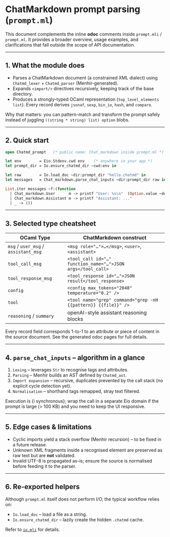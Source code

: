# ChatMarkdown prompt parsing (`prompt.ml`)

This document complements the inline **odoc** comments inside
`prompt.mli` / `prompt.ml`.  It provides a broader overview, usage
examples, and clarifications that fall outside the scope of API
documentation.

---

## 1. What the module does

* Parses a ChatMarkdown document (a constrained XML dialect) using
  `Chatmd_lexer` + `Chatmd_parser` (Menhir-generated).
* Expands `<import/>` directives recursively, keeping track of the base
  directory.
* Produces a strongly-typed OCaml representation (`top_level_elements
  list`).  Every record derives `jsonaf`, `sexp`, `bin_io`, `hash`, and
  `compare`.

Why that matters: you can pattern-match and transform the prompt safely
instead of juggling `((string * string) list) option` blobs.

---

## 2. Quick start

```ocaml
open Chatmd_prompt   (* public name: Chat_markdown inside prompt.ml *)

let env        = Eio.Stdenv.cwd env    (* anywhere in your app *)
let prompt_dir = Io.ensure_chatmd_dir ~cwd:env in

let raw        = Io.load_doc ~dir:prompt_dir "hello.chatmd" in
let messages   = Chat_markdown.parse_chat_inputs ~dir:prompt_dir raw in

List.iter messages ~f:(function
  | Chat_markdown.User      m -> printf "User: %s\n"  (Option.value ~default:"" m.content)
  | Chat_markdown.Assistant m -> printf "Assistant: ..."                (* etc. *)
  | _ -> ())
```

---

## 3. Selected type cheatsheet

| OCaml Type | ChatMarkdown construct |
|------------|-----------------------|
| `msg` / `user_msg` / `assistant_msg` | `<msg role="…">…</msg>`, `<user>`, `<assistant>` |
| `tool_call_msg` | `<tool_call id="…" function_name="…">JSON args</tool_call>` |
| `tool_response_msg` | `<tool_response id="…">JSON result</tool_response>` |
| `config` | `<config max_tokens="2048" temperature="0.2" />` |
| `tool` | `<tool name="grep" command="grep -nH {{pattern}} {{file}}" />` |
| `reasoning` / `summary` | openAI-style assistant reasoning blocks |

Every record field corresponds 1-to-1 to an attribute or piece of
content in the source document.  See the generated odoc pages for full
details.

---

## 4. `parse_chat_inputs` – algorithm in a glance

1. `Lexing` – leverages `Str` to recognise tags and attributes.
2. `Parsing` – Menhir builds an AST defined by `Chatmd_ast`.
3. `Import expansion` – recursive, duplicates prevented by the call
   stack (no explicit cycle detection yet).
4. `Normalisation` – shorthand tags remapped, stray text filtered.

Execution is {i synchronous}; wrap the call in a separate Eio domain if
the prompt is large (> 100 KB) and you need to keep the UI responsive.

---

## 5. Edge cases & limitations

* Cyclic imports yield a stack overflow (Menhir recursion) – to be fixed
  in a future release.
* Unknown XML fragments inside a recognised element are preserved as raw
  text but are **not** validated.
* Invalid UTF-8 is propagated as-is; ensure the source is normalised
  before feeding it to the parser.

---

## 6. Re-exported helpers

Although `prompt.ml` itself does not perform I/O, the typical workflow
relies on:

* `Io.load_doc` – load a file as a string.
* `Io.ensure_chatmd_dir` – lazily create the hidden `.chatmd` cache.

Refer to [`io.mli`](../io.mli) for details.


